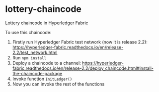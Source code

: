 # lottery-chaincode
Lottery chaincode in Hyperledger Fabric

To use this chaincode:
1) Firstly run Hyperledger Fabric test network (now it is release 2.2): https://hyperledger-fabric.readthedocs.io/en/release-2.2/test_network.html
2) Run `npm install`
3) Deploy a chaincode to a channel: https://hyperledger-fabric.readthedocs.io/en/release-2.2/deploy_chaincode.html#install-the-chaincode-package
4) Invoke function `InitLedger()`
5) Now you can invoke the rest of the functions 
